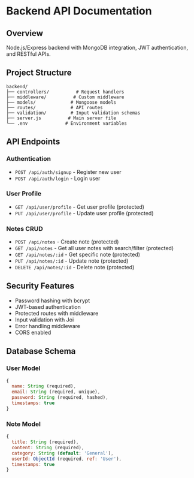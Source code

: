 # Backend API Documentation

## Overview
Node.js/Express backend with MongoDB integration, JWT authentication, and RESTful APIs.

## Project Structure
```
backend/
├── controllers/          # Request handlers
├── middleware/          # Custom middleware
├── models/             # Mongoose models
├── routes/             # API routes
├── validation/         # Input validation schemas
├── server.js          # Main server file
└── .env              # Environment variables
```

## API Endpoints

### Authentication
- `POST /api/auth/signup` - Register new user
- `POST /api/auth/login` - Login user

### User Profile
- `GET /api/user/profile` - Get user profile (protected)
- `PUT /api/user/profile` - Update user profile (protected)

### Notes CRUD
- `POST /api/notes` - Create note (protected)
- `GET /api/notes` - Get all user notes with search/filter (protected)
- `GET /api/notes/:id` - Get specific note (protected)
- `PUT /api/notes/:id` - Update note (protected)
- `DELETE /api/notes/:id` - Delete note (protected)

## Security Features
- Password hashing with bcrypt
- JWT-based authentication
- Protected routes with middleware
- Input validation with Joi
- Error handling middleware
- CORS enabled

## Database Schema

### User Model
```javascript
{
  name: String (required),
  email: String (required, unique),
  password: String (required, hashed),
  timestamps: true
}
```

### Note Model
```javascript
{
  title: String (required),
  content: String (required),
  category: String (default: 'General'),
  userId: ObjectId (required, ref: 'User'),
  timestamps: true
}
```